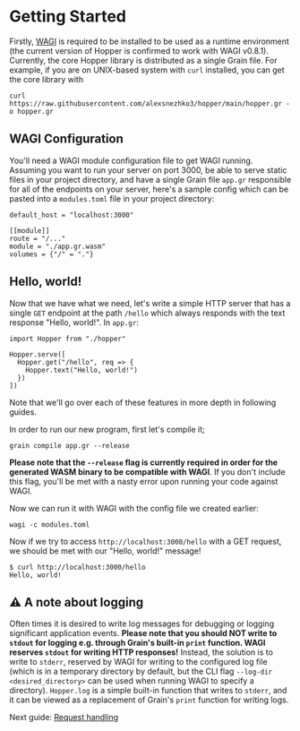 # Getting Started
Firstly, [WAGI](https://github.com/deislabs/wagi) is required to be installed to be used as a runtime environment (the current version of Hopper is confirmed to work with WAGI v0.8.1). Currently, the core Hopper library is distributed as a single Grain file. For example, if you are on UNIX-based system with `curl` installed, you can get the core library with
```
curl https://raw.githubusercontent.com/alexsnezhko3/hopper/main/hopper.gr -o hopper.gr
```

## WAGI Configuration
You'll need a WAGI module configuration file to get WAGI running. Assuming you want to run your server on port 3000, be able to serve static files in your project directory, and have a single Grain file `app.gr` responsible for all of the endpoints on your server, here's a sample config which can be pasted into a `modules.toml` file in your project directory:
```
default_host = "localhost:3000"

[[module]]
route = "/..."
module = "./app.gr.wasm"
volumes = {"/" = "."}
```

## Hello, world!
Now that we have what we need, let's write a simple HTTP server that has a single `GET` endpoint at the path `/hello` which always responds with the text response "Hello, world!". In `app.gr`:
```
import Hopper from "./hopper"

Hopper.serve([
  Hopper.get("/hello", req => {
    Hopper.text("Hello, world!")
  })
])
```
Note that we'll go over each of these features in more depth in following guides.

In order to run our new program, first let's compile it;
```
grain compile app.gr --release
```
**Please note that the `--release` flag is currently required in order for the generated WASM binary to be compatible with WAGI**. If you don't include this flag, you'll be met with a nasty error upon running your code against WAGI.

Now we can run it with WAGI with the config file we created earlier:
```
wagi -c modules.toml
```

Now if we try to access `http://localhost:3000/hello` with a GET request, we should be met with our "Hello, world!" message!
```
$ curl http://localhost:3000/hello
Hello, world!
```

## ⚠️ A note about logging
Often times it is desired to write log messages for debugging or logging significant application events. **Please note that you should NOT write to `stdout` for logging e.g. through Grain's built-in `print` function. WAGI reserves `stdout` for writing HTTP responses!** Instead, the solution is to write to `stderr`, reserved by WAGI for writing to the configured log file (which is in a temporary directory by default, but the CLI flag `--log-dir <desired_directory>` can be used when running WAGI to specify a directory). `Hopper.log` is a simple built-in function that writes to `stderr`, and it can be viewed as a replacement of Grain's `print` function for writing logs.

Next guide: [Request handling](1-request-handling.md)
